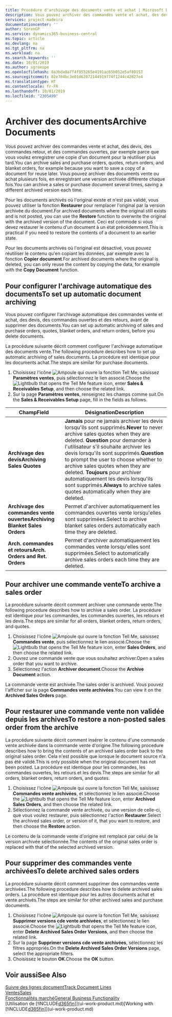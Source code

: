 ```yaml
---
title: Procédure d'archivage des documents vente et achat | Microsoft Docs
description: Vous pouvez archiver des commandes vente et achat, des devis, des retours et des commandes ouvertes, et vous pouvez utiliser le document archivé pour recréer le document d'origine.
services: project-madeira
documentationcenter: ''
author: SorenGP
ms.service: dynamics365-business-central
ms.topic: article
ms.devlang: na
ms.tgt_pltfrm: na
ms.workload: na
ms.search.keywords: ''
ms.date: 10/01/2019
ms.author: sgroespe
ms.openlocfilehash: 8a3bda8a7f4f953265e4191ac65b052e5af80157
ms.sourcegitcommit: 02e704bc3e01d62072144919774f1244c42827e4
ms.translationtype: HT
ms.contentlocale: fr-FR
ms.lasthandoff: 10/01/2019
ms.locfileid: "2305499"
---
```

# <a name="archive-documents"></a><span data-ttu-id="40d43-103">Archiver des documents</span><span class="sxs-lookup"><span data-stu-id="40d43-103">Archive Documents</span></span>
<span data-ttu-id="40d43-104">Vous pouvez archiver des commandes vente et achat, des devis, des commandes retour, et des commandes ouvertes, par exemple parce que vous voulez enregistrer une copie d'un document pour la réutiliser plus tard.</span><span class="sxs-lookup"><span data-stu-id="40d43-104">You can archive sales and purchase orders, quotes, return orders, and blanket orders, for example because you want to save a copy of a document for reuse later.</span></span> <span data-ttu-id="40d43-105">Vous pouvez archiver des documents vente ou achat plusieurs fois, en enregistrant une version archivée différente chaque fois.</span><span class="sxs-lookup"><span data-stu-id="40d43-105">You can archive a sales or purchase document several times, saving a different archived version each time.</span></span>

<span data-ttu-id="40d43-106">Pour les documents archivés où l'original existe et n'est pas validé, vous pouvez utiliser la fonction **Restaurer** pour remplacer l'original par la version archivée du document.</span><span class="sxs-lookup"><span data-stu-id="40d43-106">For archived documents where the original still exists and is not posted, you can use the **Restore** function to overwrite the original with the archived version of the document.</span></span> <span data-ttu-id="40d43-107">Ceci est commode si vous devez restaurer le contenu d'un document à un état précédemment.</span><span class="sxs-lookup"><span data-stu-id="40d43-107">This is practical if you need to restore the contents of a document to an earlier state.</span></span>

<span data-ttu-id="40d43-108">Pour les documents archivés où l'original est désactivé, vous pouvez réutiliser le contenu qu'en copiant les données, par exemple avec la fonction **Copier document**.</span><span class="sxs-lookup"><span data-stu-id="40d43-108">For archived documents where the original is deleted, you can only reuse the content by copying the data, for example with the **Copy Document** function.</span></span>   

## <a name="to-set-up-automatic-document-archiving"></a><span data-ttu-id="40d43-109">Pour configurer l'archivage automatique des documents</span><span class="sxs-lookup"><span data-stu-id="40d43-109">To set up automatic document archiving</span></span>  
<span data-ttu-id="40d43-110">Vous pouvez configurer l'archivage automatique des commandes vente et achat, des devis, des commandes ouvertes et des retours, avant de supprimer des documents.</span><span class="sxs-lookup"><span data-stu-id="40d43-110">You can set up automatic archiving of sales and purchase orders, quotes, blanket orders, and return orders, before you delete documents.</span></span>

<span data-ttu-id="40d43-111">La procédure suivante décrit comment configurer l'archivage automatique des documents vente.</span><span class="sxs-lookup"><span data-stu-id="40d43-111">The following procedure describes how to set up automatic archiving of sales documents.</span></span> <span data-ttu-id="40d43-112">La procédure est identique pour les documents achat.</span><span class="sxs-lookup"><span data-stu-id="40d43-112">The steps are similar for purchase documents.</span></span>
1.  <span data-ttu-id="40d43-113">Choisissez l'icône ![Ampoule qui ouvre la fonction Tell Me](media/ui-search/search_small.png "Dites-moi ce que vous voulez faire"), saisissez **Paramètres ventes**, puis sélectionnez le lien associé.</span><span class="sxs-lookup"><span data-stu-id="40d43-113">Choose the ![Lightbulb that opens the Tell Me feature](media/ui-search/search_small.png "Tell me what you want to do") icon, enter **Sales & Receivables Setup**, and then choose the related link.</span></span>
2. <span data-ttu-id="40d43-114">Sur la page **Paramètres ventes**, renseignez les champs comme suit.</span><span class="sxs-lookup"><span data-stu-id="40d43-114">On the **Sales & Receivables Setup** page, fill in the fields as follows.</span></span>

|<span data-ttu-id="40d43-115">Champ</span><span class="sxs-lookup"><span data-stu-id="40d43-115">Field</span></span>|<span data-ttu-id="40d43-116">Désignation</span><span class="sxs-lookup"><span data-stu-id="40d43-116">Description</span></span>|
|-----|-----------|
|<span data-ttu-id="40d43-117">**Archivage des devis**</span><span class="sxs-lookup"><span data-stu-id="40d43-117">**Archiving Sales Quotes**</span></span>|<span data-ttu-id="40d43-118">**Jamais** pour ne jamais archiver les devis lorsqu'ils sont supprimés.</span><span class="sxs-lookup"><span data-stu-id="40d43-118">**Never** to never archive sales quotes when they are deleted.</span></span> <span data-ttu-id="40d43-119">**Question** pour demander à l'utilisateur s'il souhaite archiver les devis lorsqu'ils sont supprimés.</span><span class="sxs-lookup"><span data-stu-id="40d43-119">**Question** to prompt the user to choose whether to archive sales quotes when they are deleted.</span></span> <span data-ttu-id="40d43-120">**Toujours** pour archiver automatiquement les devis lorsqu'ils sont supprimés.</span><span class="sxs-lookup"><span data-stu-id="40d43-120">**Always** to archive sales quotes automatically when they are deleted.</span></span>|
|<span data-ttu-id="40d43-121">**Archivage des commandes vente ouvertes**</span><span class="sxs-lookup"><span data-stu-id="40d43-121">**Archiving Blanket Sales Orders**</span></span>|<span data-ttu-id="40d43-122">Permet d'archiver automatiquement les commandes ouvertes vente lorsqu'elles sont supprimées.</span><span class="sxs-lookup"><span data-stu-id="40d43-122">Select to archive blanket sales orders automatically each time they are deleted.</span></span>|
|<span data-ttu-id="40d43-123">**Arch. commandes et retours**</span><span class="sxs-lookup"><span data-stu-id="40d43-123">**Arch. Orders and Ret. Orders**</span></span>|<span data-ttu-id="40d43-124">Permet d'archiver automatiquement les commandes vente lorsqu'elles sont supprimées.</span><span class="sxs-lookup"><span data-stu-id="40d43-124">Select to automatically archive sales orders each time they are deleted.</span></span>|

## <a name="to-archive-a-sales-order"></a><span data-ttu-id="40d43-125">Pour archiver une commande vente</span><span class="sxs-lookup"><span data-stu-id="40d43-125">To archive a sales order</span></span>
<span data-ttu-id="40d43-126">La procédure suivante décrit comment archiver une commande vente.</span><span class="sxs-lookup"><span data-stu-id="40d43-126">The following procedure describes how to archive a sales order.</span></span> <span data-ttu-id="40d43-127">La procédure est identique pour les commandes, les commandes ouvertes, les retours et les devis.</span><span class="sxs-lookup"><span data-stu-id="40d43-127">The steps are similar for all orders, blanket orders, return orders, and quotes.</span></span>

1.  <span data-ttu-id="40d43-128">Choisissez l'icône ![Ampoule qui ouvre la fonction Tell Me](media/ui-search/search_small.png "Dites-moi ce que vous voulez faire"), saisissez **Commandes vente**, puis sélectionnez le lien associé.</span><span class="sxs-lookup"><span data-stu-id="40d43-128">Choose the ![Lightbulb that opens the Tell Me feature](media/ui-search/search_small.png "Tell me what you want to do") icon, enter **Sales Orders**, and then choose the related link.</span></span>  
2.  <span data-ttu-id="40d43-129">Ouvrez une commande vente que vous souhaitez archiver.</span><span class="sxs-lookup"><span data-stu-id="40d43-129">Open a sales order that you want to archive.</span></span>  
3.  <span data-ttu-id="40d43-130">Sélectionnez l'action **Archiver document**.</span><span class="sxs-lookup"><span data-stu-id="40d43-130">Choose the **Archive Document** action.</span></span>

<span data-ttu-id="40d43-131">La commande vente est archivée.</span><span class="sxs-lookup"><span data-stu-id="40d43-131">The sales order is archived.</span></span> <span data-ttu-id="40d43-132">Vous pouvez l'afficher sur la page **Commandes vente archivées**.</span><span class="sxs-lookup"><span data-stu-id="40d43-132">You can view it on the **Archived Sales Orders** page.</span></span>

## <a name="to-restore-a-non-posted-sales-order-from-the-archive"></a><span data-ttu-id="40d43-133">Pour restaurer une commande vente non validée depuis les archives</span><span class="sxs-lookup"><span data-stu-id="40d43-133">To restore a non-posted sales order from the archive</span></span>
<span data-ttu-id="40d43-134">La procédure suivante décrit comment insérer le contenu d'une commande vente archivée dans la commande vente d'origine.</span><span class="sxs-lookup"><span data-stu-id="40d43-134">The following procedure describes how to bring the contents of an archived sales order back to the original sales order.</span></span> <span data-ttu-id="40d43-135">Cela n'est possible que lorsque le document source n'a pas été validé.</span><span class="sxs-lookup"><span data-stu-id="40d43-135">This is only possible when the original document has not been posted.</span></span> <span data-ttu-id="40d43-136">La procédure est identique pour les commandes, les commandes ouvertes, les retours et les devis.</span><span class="sxs-lookup"><span data-stu-id="40d43-136">The steps are similar for all orders, blanket orders, return orders, and quotes.</span></span>

1. <span data-ttu-id="40d43-137">Choisissez l'icône ![Ampoule qui ouvre la fonction Tell Me](media/ui-search/search_small.png "Dites-moi ce que vous voulez faire"), saisissez **Commandes vente archivées**, et sélectionnez le lien associé.</span><span class="sxs-lookup"><span data-stu-id="40d43-137">Choose the ![Lightbulb that opens the Tell Me feature](media/ui-search/search_small.png "Tell me what you want to do") icon, enter **Archived Sales Orders**, and then choose the related link.</span></span>
2. <span data-ttu-id="40d43-138">Sélectionnez la commande vente archivée, ou une version de celle-ci, que vous voulez restaurer, puis sélectionnez l'action **Restaurer**.</span><span class="sxs-lookup"><span data-stu-id="40d43-138">Select the archived sales order, or version of it, that you want to restore, and then choose the **Restore** action.</span></span>  

<span data-ttu-id="40d43-139">Le contenu de la commande vente d'origine est remplacé par celui de la version archivée sélectionnée.</span><span class="sxs-lookup"><span data-stu-id="40d43-139">The contents of the original sales order is replaced with that of the selected archived version.</span></span>

## <a name="to-delete-archived-sales-orders"></a><span data-ttu-id="40d43-140">Pour supprimer des commandes vente archivées</span><span class="sxs-lookup"><span data-stu-id="40d43-140">To delete archived sales orders</span></span>
<span data-ttu-id="40d43-141">La procédure suivante décrit comment supprimer des commandes vente archivées.</span><span class="sxs-lookup"><span data-stu-id="40d43-141">The following procedure describes how to delete archived sales orders.</span></span> <span data-ttu-id="40d43-142">La procédure est identique pour les autres documents achat et vente archivés.</span><span class="sxs-lookup"><span data-stu-id="40d43-142">The steps are similar for other archived sales and purchase documents.</span></span>

1.  <span data-ttu-id="40d43-143">Choisissez l'icône ![Ampoule qui ouvre la fonction Tell Me](media/ui-search/search_small.png "Dites-moi ce que vous voulez faire"), saisissez **Supprimer versions cde vente archivées**, et sélectionnez le lien associé.</span><span class="sxs-lookup"><span data-stu-id="40d43-143">Choose the ![Lightbulb that opens the Tell Me feature](media/ui-search/search_small.png "Tell me what you want to do") icon, enter **Delete Archived Sales Order Versions**, and then choose the related link.</span></span>  
2.  <span data-ttu-id="40d43-144">Sur la page **Supprimer versions cde vente archivées**, sélectionnez les filtres appropriés.</span><span class="sxs-lookup"><span data-stu-id="40d43-144">On the **Delete Archived Sales Order Versions** page, select the appropriate filters.</span></span>  
3.  <span data-ttu-id="40d43-145">Choisissez le bouton **OK**.</span><span class="sxs-lookup"><span data-stu-id="40d43-145">Choose the **OK** button.</span></span>

## <a name="see-also"></a><span data-ttu-id="40d43-146">Voir aussi</span><span class="sxs-lookup"><span data-stu-id="40d43-146">See Also</span></span>
[<span data-ttu-id="40d43-147">Suivre des lignes document</span><span class="sxs-lookup"><span data-stu-id="40d43-147">Track Document Lines</span></span>](across-how-to-track-document-lines.md)  
[<span data-ttu-id="40d43-148">Ventes</span><span class="sxs-lookup"><span data-stu-id="40d43-148">Sales</span></span>](sales-manage-sales.md)  
[<span data-ttu-id="40d43-149">Fonctionnalités marché</span><span class="sxs-lookup"><span data-stu-id="40d43-149">General Business Functionality</span></span>](ui-across-business-areas.md)  
<span data-ttu-id="40d43-150">[Utilisation de [!INCLUDE[d365fin](includes/d365fin_md.md)]](ui-work-product.md)</span><span class="sxs-lookup"><span data-stu-id="40d43-150">[Working with [!INCLUDE[d365fin](includes/d365fin_md.md)]](ui-work-product.md)</span></span>
